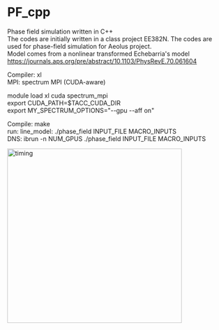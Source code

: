 # PF_cpp
Phase field simulation written in C++  
The codes are initially written in a class project EE382N. The codes are used for phase-field simulation for Aeolus project.  
Model comes from a nonlinear transformed Echebarria's model https://journals.aps.org/pre/abstract/10.1103/PhysRevE.70.061604  

Compiler: xl   
MPI: spectrum MPI (CUDA-aware)  

module load xl cuda spectrum_mpi  
export CUDA_PATH=$TACC_CUDA_DIR  
export MY_SPECTRUM_OPTIONS="--gpu --aff on" 

Compile: make  
run: line_model: ./phase_field INPUT_FILE MACRO_INPUTS  
     DNS: ibrun -n NUM_GPUS ./phase_field INPUT_FILE MACRO_INPUTS  
     
     
<img width="400![scaling](https://user-images.githubusercontent.com/62076142/119079529-e82aab00-b9bd-11eb-90bf-c83f2882b405.png)
" alt="timing" src="https://user-images.githubusercontent.com/62076142/119079425-b1549500-b9bd-11eb-9743-768b549f3645.png">

